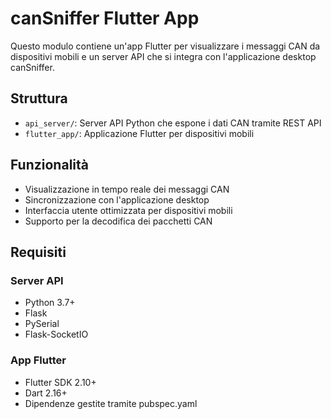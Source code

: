 # canSniffer Flutter App

Questo modulo contiene un'app Flutter per visualizzare i messaggi CAN da dispositivi mobili e un server API che si integra con l'applicazione desktop canSniffer.

## Struttura

- `api_server/`: Server API Python che espone i dati CAN tramite REST API
- `flutter_app/`: Applicazione Flutter per dispositivi mobili

## Funzionalità

- Visualizzazione in tempo reale dei messaggi CAN
- Sincronizzazione con l'applicazione desktop
- Interfaccia utente ottimizzata per dispositivi mobili
- Supporto per la decodifica dei pacchetti CAN

## Requisiti

### Server API
- Python 3.7+
- Flask
- PySerial
- Flask-SocketIO

### App Flutter
- Flutter SDK 2.10+
- Dart 2.16+
- Dipendenze gestite tramite pubspec.yaml